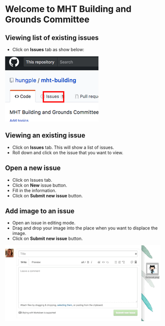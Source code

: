 # Welcome to MHT Building and Grounds Committee

## Viewing list of existing issues
- Click on **Issues** tab as show below:

<img src="img/issuesTab.png"/>

## Viewing an existing issue
- Click on **Issues** tab.  This will show a list of issues.
- Roll down and click on the issue that you want to view.

## Open a new issue
- Click on Issues tab.
- Click on **New** issue button.
- Fill in the information. 
- Click on **Submit new issue** button.

## Add image to an issue
- Open an issue in editing mode.
- Drag and drop your image into the place when you want to displace the image.
- Click on **Submit new issue** button.
<img src="img/dragging_images.gif"/>
